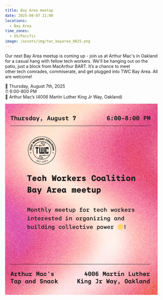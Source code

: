 ```yaml
---
title: Bay Area meetup
date: 2025-08-07 21:00
locations:
  - Bay Area
time_zones:
  - US/Pacific
image: /assets/img/twc_bayarea_0825.png
---
```

Our next Bay Area meetup is coming up - join us at Arthur Mac's in Oakland for a casual hang with fellow tech workers. We'll be hanging out on the patio, just a block from MacArthur BART. It’s a chance to meet other tech comrades, commiserate, and get plugged into TWC Bay Area. All are welcome!

📆 Thursday, August 7th, 2025\
⏰ 6:00-800 PM\
📍 Arthur Mac’s (4006 Martin Luther King Jr Way, Oakland)

![](/assets/img/twc_bayarea_0825.png)
